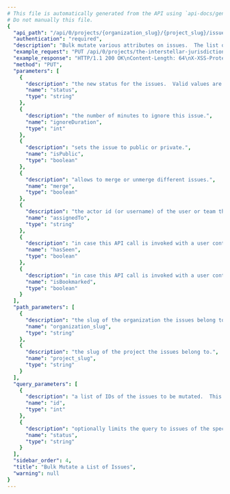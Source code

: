 ```yaml
---
# This file is automatically generated from the API using `api-docs/generate.py`
# Do not manually this file.
{
  "api_path": "/api/0/projects/{organization_slug}/{project_slug}/issues/", 
  "authentication": "required", 
  "description": "Bulk mutate various attributes on issues.  The list of issues\nto modify is given through the `id` query parameter.  It is repeated\nfor each issue that should be modified.\n\n- For non-status updates, the `id` query parameter is required.\n- For status updates, the `id` query parameter may be omitted\nfor a batch \"update all\" query.\n- An optional `status` query parameter may be used to restrict\nmutations to only events with the given status.\n\nThe following attributes can be modified and are supplied as\nJSON object in the body:\n\nIf any ids are out of scope this operation will succeed without\nany data mutation.", 
  "example_request": "PUT /api/0/projects/the-interstellar-jurisdiction/pump-station/issues/?id=1&id=2 HTTP/1.1\nHost: sentry.io\nAuthorization: Bearer <token>\nContent-Type: application/json\n\n{\n  \"isPublic\": false, \n  \"status\": \"unresolved\"\n}", 
  "example_response": "HTTP/1.1 200 OK\nContent-Length: 64\nX-XSS-Protection: 1; mode=block\nContent-Language: en\nX-Content-Type-Options: nosniff\nVary: Accept-Language, Cookie\nAllow: GET, PUT, DELETE, HEAD, OPTIONS\nX-Frame-Options: deny\nContent-Type: application/json\n\n{\n  \"isPublic\": false, \n  \"status\": \"unresolved\", \n  \"statusDetails\": {}\n}", 
  "method": "PUT", 
  "parameters": [
    {
      "description": "the new status for the issues.  Valid values are `\"resolved\"`, `\"resolvedInNextRelease\"`, `\"unresolved\"`, and `\"ignored\"`.", 
      "name": "status", 
      "type": "string"
    }, 
    {
      "description": "the number of minutes to ignore this issue.", 
      "name": "ignoreDuration", 
      "type": "int"
    }, 
    {
      "description": "sets the issue to public or private.", 
      "name": "isPublic", 
      "type": "boolean"
    }, 
    {
      "description": "allows to merge or unmerge different issues.", 
      "name": "merge", 
      "type": "boolean"
    }, 
    {
      "description": "the actor id (or username) of the user or team that should be assigned to this issue.", 
      "name": "assignedTo", 
      "type": "string"
    }, 
    {
      "description": "in case this API call is invoked with a user context this allows changing of the flag that indicates if the user has seen the event.", 
      "name": "hasSeen", 
      "type": "boolean"
    }, 
    {
      "description": "in case this API call is invoked with a user context this allows changing of the bookmark flag.", 
      "name": "isBookmarked", 
      "type": "boolean"
    }
  ], 
  "path_parameters": [
    {
      "description": "the slug of the organization the issues belong to.", 
      "name": "organization_slug", 
      "type": "string"
    }, 
    {
      "description": "the slug of the project the issues belong to.", 
      "name": "project_slug", 
      "type": "string"
    }
  ], 
  "query_parameters": [
    {
      "description": "a list of IDs of the issues to be mutated.  This parameter shall be repeated for each issue.  It is optional only if a status is mutated in which case an implicit update all is assumed.", 
      "name": "id", 
      "type": "int"
    }, 
    {
      "description": "optionally limits the query to issues of the specified status.  Valid values are `\"resolved\"`, `\"unresolved\"` and `\"ignored\"`.", 
      "name": "status", 
      "type": "string"
    }
  ], 
  "sidebar_order": 4, 
  "title": "Bulk Mutate a List of Issues", 
  "warning": null
}
---
```

